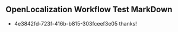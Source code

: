 ## OpenLocalization Workflow Test MarkDown
* 4e3842fd-723f-416b-b815-303fceef3e05 
thanks!<!--HONumber=Mar16_HO3-->
